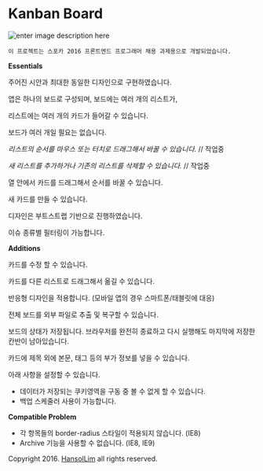 


**Kanban Board**
================

![enter image description here](https://s32.postimg.org/7rghufkpx/image.png)

    이 프로젝트는 스포카 2016 프론트엔드 프로그래머 채용 과제용으로 개발되었습니다.

**Essentials**

주어진 시안과 최대한 동일한 디자인으로 구현하였습니다.

앱은 하나의 보드로 구성되며, 보드에는 여러 개의 리스트가,

리스트에는 여러 개의 카드가 들어갈 수 있습니다. 　

보드가 여러 개일 필요는 없습니다.

*리스트의 순서를 마우스 또는 터치로 드래그해서 바꿀 수 있습니다.* // 작업중

*새 리스트를 추가하거나 기존의 리스트를 삭제할 수 있습니다.* // 작업중

열 안에서 카드를 드래그해서 순서를 바꿀 수 있습니다.

새 카드를 만들 수 있습니다.

디자인은 부트스트랩 기반으로 진행하였습니다.

이슈 종류별 필터링이 가능합니다.

**Additions**

카드를 수정 할 수 있습니다.

카드를 다른 리스트로 드래그해서 옮길 수 있습니다.

반응형 디자인을 적용합니다. (모바일 앱의 경우 스마트폰/태블릿에 대응)

전체 보드를 외부 파일로 추출 및 복구할 수 있습니다.

보드의 상태가 저장됩니다. 브라우저를 완전히 종료하고 다시 실행해도 마지막에 저장한 칸반이 남아있습니다.

카드에 제목 외에 본문, 태그 등의 부가 정보를 넣을 수 있습니다.

아래 사항을 설정할 수 있습니다.

- 데이터가 저장되는 쿠키영역을 구동 중 볼 수 없게 할 수 있습니다.
- 백업 스케줄러 사용이 가능합니다.
　

**Compatible Problem**

- 각 항목들의 border-radius 스타일이 적용되지 않습니다. (IE8)
- Archive 기능을 사용할 수 없습니다. (IE8, IE9)
　
　

Copyright 2016. [HansolLim](https://hsol.github.io) all rights reserved.
